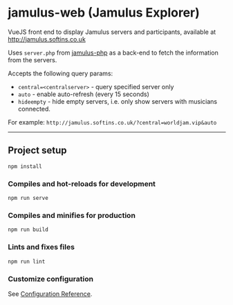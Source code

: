 # jamulus-web (Jamulus Explorer)

VueJS front end to display Jamulus servers and participants,
available at http://jamulus.softins.co.uk

Uses `server.php` from [jamulus-php](https://github.com/softins/jamulus-php)
as a back-end to fetch the information from the servers.

Accepts the following query params:

- `central=<centralserver>` - query specified server only
- `auto` - enable auto-refresh (every 15 seconds)
- `hideempty` - hide empty servers, i.e. only show servers with musicians connected.

For example: `http://jamulus.softins.co.uk/?central=worldjam.vip&auto`

---

## Project setup
```
npm install
```

### Compiles and hot-reloads for development
```
npm run serve
```

### Compiles and minifies for production
```
npm run build
```

### Lints and fixes files
```
npm run lint
```

### Customize configuration
See [Configuration Reference](https://cli.vuejs.org/config/).
